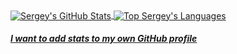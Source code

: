 <a target="_blank" href="https://github.com/sskorol">
  <img alt="Sergey's GitHub Stats" align="center" src="https://github-readme-stats.vercel.app/api/?username=sskorol&count_private=true&show_icons=true&theme=prussian&custom_title=GitHub%20Profile%20Summary&include_all_commits=false&hide_border=true&hide_rank=true" />
</a>
<a target="_blank" href="https://github.com/sskorol?tab=repositories&q=&type=public">
  <img alt="Top Sergey's Languages" align="center" src="https://github-readme-stats.vercel.app/api/top-langs/?username=sskorol&theme=prussian&layout=compact&hide_border=true&custom_title=Top%20Languages&langs_count=8" />
</a>

##### <a target="_blank" href="https://github.com/anuraghazra/github-readme-stats">I want to add stats to my own GitHub profile</a>
